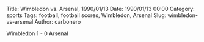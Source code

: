 Title: Wimbledon vs. Arsenal, 1990/01/13
Date: 1990/01/13 00:00
Category: sports
Tags: football, football scores, Wimbledon, Arsenal
Slug: wimbledon-vs-arsenal
Author: carbonero


Wimbledon 1 - 0 Arsenal

